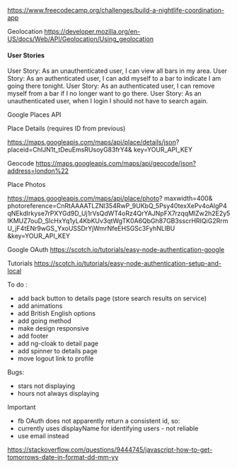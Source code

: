 https://www.freecodecamp.org/challenges/build-a-nightlife-coordination-app 

Geolocation 
https://developer.mozilla.org/en-US/docs/Web/API/Geolocation/Using_geolocation

#### User Stories 
User Story: As an unauthenticated user, I can view all bars in my area.
User Story: As an authenticated user, I can add myself to a bar to indicate I am going there tonight.
User Story: As an authenticated user, I can remove myself from a bar if I no longer want to go there.
User Story: As an unauthenticated user, when I login I should not have to search again.

Google Places API


Place Details (requires ID from previous)

https://maps.googleapis.com/maps/api/place/details/json?
placeid=ChIJN1t_tDeuEmsRUsoyG83frY4&
key=YOUR_API_KEY

Geocode 
https://maps.googleapis.com/maps/api/geocode/json?address=london%22


Place Photos 

https://maps.googleapis.com/maps/api/place/photo?
maxwidth=400& photoreference=CnRtAAAATLZNl354RwP_9UKbQ_5Psy40texXePv4oAlgP4qNEkdIrkyse7rPXYGd9D_Uj1rVsQdWT4oRz4QrYAJNpFX7rzqqMlZw2h2E2y5IKMUZ7ouD_SlcHxYq1yL4KbKUv3qtWgTK0A6QbGh87GB3sscrHRIQiG2RrmU_jF4tENr9wGS_YxoUSSDrYjWmrNfeEHSGSc3FyhNLlBU
&key=YOUR_API_KEY

Google OAuth
https://scotch.io/tutorials/easy-node-authentication-google 

Tutorials
https://scotch.io/tutorials/easy-node-authentication-setup-and-local

To do :  
- add back button to details page (store search results on service)
- add animations
- add British English options
- add going method
- make design responsive
- add footer
- add ng-cloak to detail page
- add spinner to details page
- move logout link to profile

Bugs: 

- stars not displaying
- hours not always displaying

Important 
- fb OAuth does not apparently return a consistent id, so: 
- currently uses displayName for identifying users - not reliable 
- use email instead

https://stackoverflow.com/questions/9444745/javascript-how-to-get-tomorrows-date-in-format-dd-mm-yy



